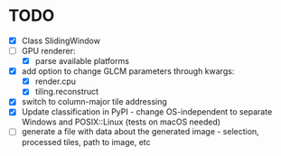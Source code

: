 # TODO
- [X] Class SlidingWindow
- [ ] GPU renderer:
    - [X] parse available platforms
- [X] add option to change GLCM parameters through kwargs:
    - [X] render.cpu
    - [X] tiling.reconstruct
- [X] switch to column-major tile addressing
- [X] Update classification in PyPI - change OS-independent to separate Windows and POSIX::Linux (tests on macOS needed)
- [ ] generate a file with data about the generated image - selection, processed tiles, path to image, etc